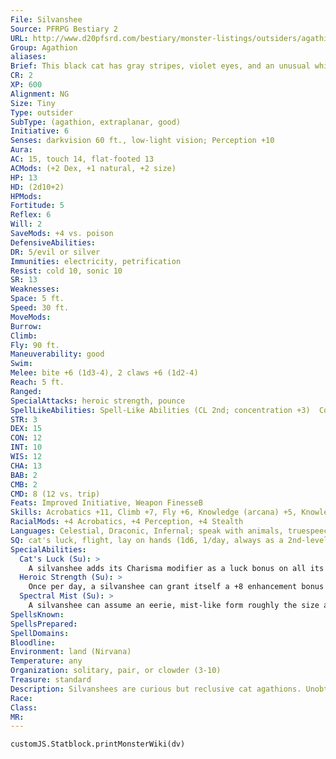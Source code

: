 ```yaml
---
File: Silvanshee
Source: PFRPG Bestiary 2
URL: http://www.d20pfsrd.com/bestiary/monster-listings/outsiders/agathion/agathion-silvanshee
Group: Agathion
aliases: 
Brief: This black cat has gray stripes, violet eyes, and an unusual white blaze on its chest.
CR: 2
XP: 600
Alignment: NG
Size: Tiny
Type: outsider
SubType: (agathion, extraplanar, good)
Initiative: 6
Senses: darkvision 60 ft., low-light vision; Perception +10
Aura: 
AC: 15, touch 14, flat-footed 13
ACMods: (+2 Dex, +1 natural, +2 size)
HP: 13
HD: (2d10+2)
HPMods: 
Fortitude: 5
Reflex: 6
Will: 2
SaveMods: +4 vs. poison
DefensiveAbilities: 
DR: 5/evil or silver
Immunities: electricity, petrification
Resist: cold 10, sonic 10
SR: 13
Weaknesses: 
Space: 5 ft.
Speed: 30 ft.
MoveMods: 
Burrow: 
Climb: 
Fly: 90 ft.
Maneuverability: good
Swim: 
Melee: bite +6 (1d3-4), 2 claws +6 (1d2-4)
Reach: 5 ft.
Ranged: 
SpecialAttacks: heroic strength, pounce
SpellLikeAbilities: Spell-Like Abilities (CL 2nd; concentration +3)  Constant-know direction, speak with animals   At Will-dancing lights, prestidigitation, stabilize   1/day-dimension door (self plus 5 lbs. of objects only)   1/week-commune (6 questions, CL 12th)
STR: 3
DEX: 15
CON: 12
INT: 10
WIS: 12
CHA: 13
BAB: 2
CMB: 2
CMD: 8 (12 vs. trip)
Feats: Improved Initiative, Weapon FinesseB
Skills: Acrobatics +11, Climb +7, Fly +6, Knowledge (arcana) +5, Knowledge (planes) +5, Perception +10, Stealth +19
RacialMods: +4 Acrobatics, +4 Perception, +4 Stealth
Languages: Celestial, Draconic, Infernal; speak with animals, truespeech
SQ: cat's luck, flight, lay on hands (1d6, 1/day, always as a 2nd-level paladin), spectral mist
SpecialAbilities:
  Cat's Luck (Su): >
    A silvanshee adds its Charisma modifier as a luck bonus on all its saving throws. Once per day as a standard action, it can also grant this bonus to one ally within 30 feet for 10 minutes.
  Heroic Strength (Su): >
    Once per day, a silvanshee can grant itself a +8 enhancement bonus to Strength for 1 minute.
  Spectral Mist (Su): >
    A silvanshee can assume an eerie, mist-like form roughly the size and shape of a cat. This ability has the same effect as a gaseous form spell, except the silvanshee retains its own DR and supernatural abilities and can move at its normal speed. It can remain in mist form up to 5 minutes per day. This duration does not have to be consecutive, but it must be used in 1-minute increments.
SpellsKnown: 
SpellsPrepared: 
SpellDomains: 
Bloodline: 
Environment: land (Nirvana)
Temperature: any
Organization: solitary, pair, or clowder (3-10)
Treasure: standard
Description: Silvanshees are curious but reclusive cat agathions. Unobtrusive and able to blend in among normal animals (unlike the more anthropomorphic agathions), they are the eyes and ears of the good planes in the mortal world. Most roam hills, forests, and plains, keeping an eye out for evil inf luences. They can be taken as familiars by 7th-level good spellcasters with the Improved Familiar feat who meet the proper prerequisites. As familiars, silvanshees act as moral guides and steer their mortal allies toward corruptive forces that must be eliminated. In some mortal lands, they are called cat sìth or cath sidhe, and are believed to be disguised witches or fairies-and not necessarily benign creatures, which only encourages silvanshees to avoid strangers.  Silvanshees are not fond of open combat, even against demons, devils, or other fiendish threats, and they're likely to run away if confronted. When they must fight, they prefer greater numbers and the element of surprise, using their magic to temporarily overcome their physical weaknesses, and melting away into mist if the battle turns against them.  A silvanshee is the size of a large domestic cat, though almost always sleek rather than fat, and weighs 20 pounds on average.
Race: 
Class: 
MR: 
---
```

```dataviewjs
customJS.Statblock.printMonsterWiki(dv)
```
